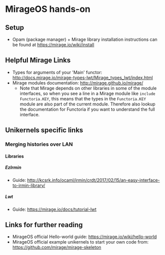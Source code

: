 # MirageOS hands-on

## Setup
* Opam (package manager) + Mirage library installation instructions
  can be found at https://mirage.io/wiki/install 

## Helpful Mirage Links
* Types for arguments of your 'Main' functor: http://docs.mirage.io/mirage-types-lwt/Mirage_types_lwt/index.html
* Mirage modules documentation: http://mirage.github.io/mirage/
  * Note that Mirage depends on other libraries in some of the module interfaces,
    so when you see 
    a line in a Mirage module like `include Functoria.KEY`, this means that
    the types in the `Functoria.KEY` module are also part of the current module.
    Therefore also lookup the documentation for Functoria if you want to understand
    the full interface.

## Unikernels specific links

### Merging histories over LAN

#### Libraries

##### EzIrmin
* Guide: http://kcsrk.info/ocaml/irmin/crdt/2017/02/15/an-easy-interface-to-irmin-library/

##### Lwt
* Guide: https://mirage.io/docs/tutorial-lwt 

## Links for further reading

* MirageOS official Hello-world guide: https://mirage.io/wiki/hello-world
* MirageOS official example unikernels to start your own code from:
  https://github.com/mirage/mirage-skeleton 

